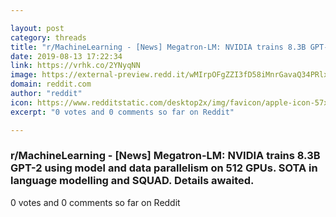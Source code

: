 ```yaml
---

layout: post
category: threads
title: "r/MachineLearning - [News] Megatron-LM: NVIDIA trains 8.3B GPT-2 using model and data parallelism on 512 GPUs. SOTA in language modelling and SQUAD. Details awaited."
date: 2019-08-13 17:22:34
link: https://vrhk.co/2YNyqNN
image: https://external-preview.redd.it/wMIrpOFgZZI3fD58iMnrGavaQ34PRlx4SyJMIlvzf8c.jpg?auto=webp&s=3745ef8897d4ed666af18eeb8291a21e8cc06924
domain: reddit.com
author: "reddit"
icon: https://www.redditstatic.com/desktop2x/img/favicon/apple-icon-57x57.png
excerpt: "0 votes and 0 comments so far on Reddit"

---
```


### r/MachineLearning - [News] Megatron-LM: NVIDIA trains 8.3B GPT-2 using model and data parallelism on 512 GPUs. SOTA in language modelling and SQUAD. Details awaited.

0 votes and 0 comments so far on Reddit